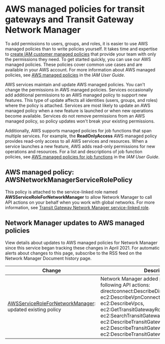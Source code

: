 # AWS managed policies for transit gateways and Transit Gateway Network Manager<a name="security-iam-awsmanpol"></a>

To add permissions to users, groups, and roles, it is easier to use AWS managed policies than to write policies yourself\. It takes time and expertise to [create IAM customer managed policies](https://docs.aws.amazon.com/IAM/latest/UserGuide/access_policies_create-console.html) that provide your team with only the permissions they need\. To get started quickly, you can use our AWS managed policies\. These policies cover common use cases and are available in your AWS account\. For more information about AWS managed policies, see [AWS managed policies](https://docs.aws.amazon.com/IAM/latest/UserGuide/access_policies_managed-vs-inline.html#aws-managed-policies) in the *IAM User Guide*\.

AWS services maintain and update AWS managed policies\. You can't change the permissions in AWS managed policies\. Services occasionally add additional permissions to an AWS managed policy to support new features\. This type of update affects all identities \(users, groups, and roles\) where the policy is attached\. Services are most likely to update an AWS managed policy when a new feature is launched or when new operations become available\. Services do not remove permissions from an AWS managed policy, so policy updates won't break your existing permissions\.

Additionally, AWS supports managed policies for job functions that span multiple services\. For example, the **ReadOnlyAccess** AWS managed policy provides read\-only access to all AWS services and resources\. When a service launches a new feature, AWS adds read\-only permissions for new operations and resources\. For a list and descriptions of job function policies, see [AWS managed policies for job functions](https://docs.aws.amazon.com/IAM/latest/UserGuide/access_policies_job-functions.html) in the *IAM User Guide*\.

## AWS managed policy: AWSNetworkManagerServiceRolePolicy<a name="security-iam-AWSServiceRoleForNetworkManager"></a>

This policy is attached to the service\-linked role named **AWSServiceRoleForNetworkManager** to allow Network Manager to call API actions on your behalf when you work with global networks\. For more information, see [Transit Gateway Network Manager service\-linked role](nm-service-linked-roles.md)\.

## Network Manager updates to AWS managed policies<a name="security-iam-awsmanpol-updates"></a>

View details about updates to AWS managed policies for Network Manager since this service began tracking these changes in April 2021\. For automatic alerts about changes to this page, subscribe to the RSS feed on the Network Manager Document history page\.


| Change | Description | Date | 
| --- | --- | --- | 
|  [AWSServiceRoleForNetworkManager](https://docs.aws.amazon.com/vpc/latest/tgw/nm-service-linked-roles.html): updated existing policy  | Network Manager added permissions to call the following API actions: directconnect:DescribeDirectConnectGateways, ec2:DescribeVpnConnections, ec2:DescribeVpcs, ec2:GetTransitGatewayRouteTableAssociations, ec2:SearchTransitGatewayRoutes, ec2:DescribeTransitGatewayPeeringAttachments, ec2:DescribeTransitGatewayConnects and ec2:DescribeTransitGatewayConnectPeers\.  | June 1, 2021 | 